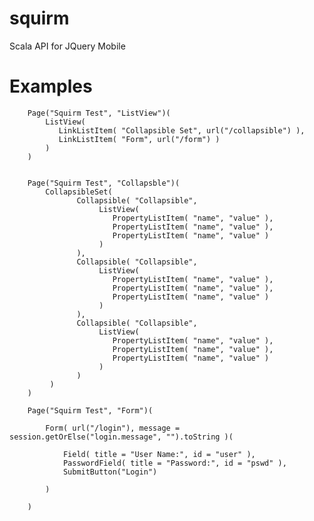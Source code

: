 squirm
======
Scala API for JQuery Mobile

Examples
===============================

        Page("Squirm Test", "ListView")(
            ListView( 
		       LinkListItem( "Collapsible Set", url("/collapsible") ),
		       LinkListItem( "Form", url("/form") )
		    )   
        )
        
        
        Page("Squirm Test", "Collapsble")(
	        CollapsibleSet(
	               Collapsible( "Collapsible", 
			            ListView( 
			               PropertyListItem( "name", "value" ),
			               PropertyListItem( "name", "value" ),
			               PropertyListItem( "name", "value" )
			            )
	               ),   
	               Collapsible( "Collapsible", 
			            ListView( 
			               PropertyListItem( "name", "value" ),
			               PropertyListItem( "name", "value" ),
			               PropertyListItem( "name", "value" )
			            )
	               ),    
	               Collapsible( "Collapsible", 
			            ListView( 
			               PropertyListItem( "name", "value" ),
			               PropertyListItem( "name", "value" ),
			               PropertyListItem( "name", "value" )
			            )
	               )    
             )
        )  
        
        Page("Squirm Test", "Form")(
    	    
    	    Form( url("/login"), message = session.getOrElse("login.message", "").toString )(     
    	        
    	        Field( title = "User Name:", id = "user" ),
    	        PasswordField( title = "Password:", id = "pswd" ),
    	        SubmitButton("Login")
    	    
    	    )
    	        
    	)